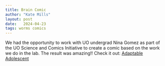 ```yaml
---
title: Brain Comic
author: "Kate Mills"
layout: post
date:   2024-04-23
tags: worms comics
---
```


We had the opportunity to work with UO undergrad Nina Gomez as part of the UO Science and Comics Initiative to create a comic based on the work we do in the lab. The result was amazing!! Check it out: [Adaptable Adolescent](https://scholarsbank.uoregon.edu/xmlui/bitstream/handle/1794/29344/Adaptable_Adolescent.pdf?sequence=1&isAllowed=y)